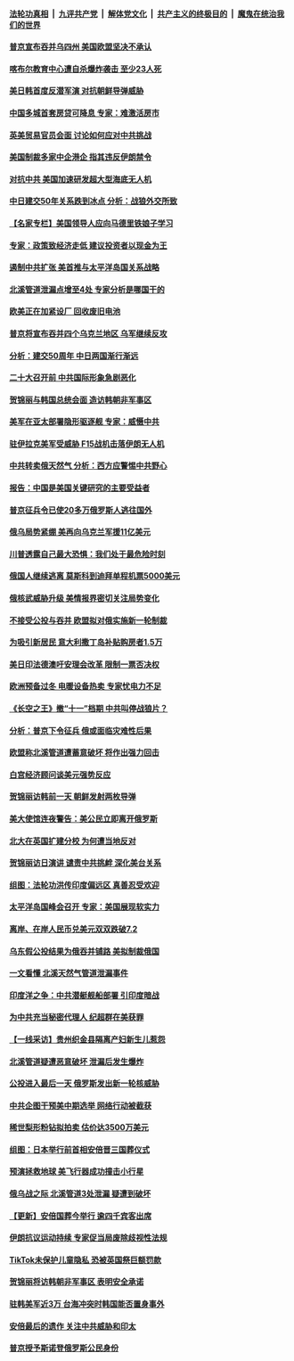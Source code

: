 ####  [法轮功真相](../../../../basic/blob/master/README.md?t=10010001) &nbsp;|&nbsp; [九评共产党](../../../../9ping.md/blob/master/README.md?t=10010001) &nbsp;|&nbsp; [解体党文化](../../../../jtdwh.md/blob/master/README.md?t=10010001)  &nbsp;|&nbsp; [共产主义的终极目的](../../../../gczydzjmd.md/blob/master/README.md?t=10010001) &nbsp;|&nbsp; [魔鬼在统治我们的世界](../../../../mgztzwmdsj.md/blob/master/README.md?t=10010001) 

#### [普京宣布吞并乌四州 美国欧盟坚决不承认](../pages/nsc418/n13836171.md?t=10010001) 

#### [喀布尔教育中心遭自杀爆炸袭击 至少23人死](../pages/nsc418/n13836144.md?t=10010001) 

#### [美日韩首度反潜军演 对抗朝鲜导弹威胁](../pages/nsc418/n13836120.md?t=10010001) 

#### [中国多城首套房贷可降息 专家：难激活房市](../pages/nsc418/n13836006.md?t=10010001) 

#### [英美贸易官员会面 讨论如何应对中共挑战](../pages/nsc418/n13835855.md?t=10010001) 

#### [美国制裁多家中企港企 指其违反伊朗禁令](../pages/nsc418/n13835673.md?t=10010001) 

#### [对抗中共 美国加速研发超大型海底无人机](../pages/nsc418/n13835644.md?t=10010001) 

#### [中日建交50年关系跌到冰点 分析：战狼外交所致](../pages/nsc418/n13835321.md?t=10010001) 

#### [【名家专栏】美国领导人应向马德里铁娘子学习](../pages/nsc418/n13835411.md?t=10010001) 

#### [专家：政策致经济走低 建议投资者以现金为王](../pages/nsc418/n13835312.md?t=10010001) 

#### [遏制中共扩张 美首推与太平洋岛国关系战略](../pages/nsc418/n13835479.md?t=10010001) 

#### [北溪管道泄漏点增至4处 专家分析是哪国干的](../pages/nsc418/n13835543.md?t=10010001) 

#### [欧美正在加紧设厂 回收废旧电池](../pages/nsc418/n13835319.md?t=10010001) 

#### [普京将宣布吞并四个乌克兰地区 乌军继续反攻](../pages/nsc418/n13835362.md?t=10010001) 

#### [分析：建交50周年 中日两国渐行渐远](../pages/nsc418/n13835405.md?t=10010001) 

#### [二十大召开前 中共国际形象急剧恶化](../pages/nsc418/n13835240.md?t=10010001) 

#### [贺锦丽与韩国总统会面 造访韩朝非军事区](../pages/nsc418/n13835204.md?t=10010001) 

#### [美军在亚太部署隐形驱逐舰 专家：威慑中共](../pages/nsc418/n13835188.md?t=10010001) 

#### [驻伊拉克美军受威胁 F15战机击落伊朗无人机](../pages/nsc418/n13835132.md?t=10010001) 

#### [中共转卖俄天然气 分析：西方应警惕中共野心](../pages/nsc418/n13833538.md?t=10010001) 

#### [报告：中国是美国关键研究的主要受益者](../pages/nsc418/n13834984.md?t=10010001) 

#### [普京征兵令已使20多万俄罗斯人逃往国外](../pages/nsc418/n13834813.md?t=10010001) 

#### [俄乌局势紧绷 美再向乌克兰军援11亿美元](../pages/nsc418/n13834765.md?t=10010001) 

#### [川普透露自己最大恐惧：我们处于最危险时刻](../pages/nsc418/n13834812.md?t=10010001) 

#### [俄国人继续逃离 莫斯科到迪拜单程机票5000美元](../pages/nsc418/n13834650.md?t=10010001) 

#### [俄核武威胁升级 美情报界密切关注局势变化](../pages/nsc418/n13834747.md?t=10010001) 

#### [不接受公投与吞并 欧盟拟对俄实施新一轮制裁](../pages/nsc418/n13834720.md?t=10010001) 

#### [为吸引新居民 意大利撒丁岛补贴购房者1.5万](../pages/nsc418/n13834376.md?t=10010001) 

#### [美日印法德澳吁安理会改革 限制一票否决权](../pages/nsc418/n13834342.md?t=10010001) 

#### [欧洲预备过冬 电暖设备热卖 专家忧电力不足](../pages/nsc418/n13834320.md?t=10010001) 

#### [《长空之王》撤“十一”档期 中共叫停战狼片？](../pages/nsc418/n13834481.md?t=10010001) 

#### [分析：普京下令征兵 俄或面临灾难性后果](../pages/nsc418/n13834714.md?t=10010001) 

#### [欧盟称北溪管道遭蓄意破坏 将作出强力回击](../pages/nsc418/n13834722.md?t=10010001) 

#### [白宫经济顾问谈美元强势反应](../pages/nsc418/n13834537.md?t=10010001) 

#### [贺锦丽访韩前一天 朝鲜发射两枚导弹](../pages/nsc418/n13834702.md?t=10010001) 

#### [美大使馆连夜警告：美公民立即离开俄罗斯](../pages/nsc418/n13834618.md?t=10010001) 

#### [北大在英国扩建分校 为何遭当地反对](../pages/nsc418/n13834548.md?t=10010001) 

#### [贺锦丽访日演讲 谴责中共挑衅 深化美台关系](../pages/nsc418/n13834465.md?t=10010001) 

#### [组图：法轮功洪传印度偏远区 真善忍受欢迎](../pages/nsc418/n13833716.md?t=10010001) 

#### [太平洋岛国峰会召开 专家：美国展现软实力](../pages/nsc418/n13834401.md?t=10010001) 

#### [离岸、在岸人民币兑美元双双跌破7.2](../pages/nsc418/n13834383.md?t=10010001) 

#### [乌东假公投结果为俄吞并铺路 美拟制裁俄国](../pages/nsc418/n13834130.md?t=10010001) 

#### [一文看懂 北溪天然气管道泄漏事件](../pages/nsc418/n13833988.md?t=10010001) 

#### [印度洋之争：中共潜艇舰船部署 引印度暗战](../pages/nsc418/n13833870.md?t=10010001) 

#### [为中共充当秘密代理人 纪超群在美获罪](../pages/nsc418/n13833931.md?t=10010001) 

#### [【一线采访】贵州织金县隔离产妇新生儿惹怨](../pages/nsc418/n13833706.md?t=10010001) 

#### [北溪管道疑遭恶意破坏 泄漏后发生爆炸](../pages/nsc418/n13833914.md?t=10010001) 

#### [公投进入最后一天 俄罗斯发出新一轮核威胁](../pages/nsc418/n13833810.md?t=10010001) 

#### [中共企图干预美中期选举 网络行动被截获](../pages/nsc418/n13833877.md?t=10010001) 

#### [稀世梨形粉钻拟拍卖 估价达3500万美元](../pages/nsc418/n13833611.md?t=10010001) 

#### [组图：日本举行前首相安倍晋三国葬仪式](../pages/nsc418/n13833720.md?t=10010001) 

#### [预演拯救地球 美飞行器成功撞击小行星](../pages/nsc418/n13833749.md?t=10010001) 

#### [俄乌战之际 北溪管道3处泄漏 疑遭到破坏](../pages/nsc418/n13833745.md?t=10010001) 

#### [【更新】安倍国葬今举行 逾四千宾客出席](../pages/nsc418/n13833340.md?t=10010001) 

#### [伊朗抗议运动持续 专家促当局废除歧视性法规](../pages/nsc418/n13833553.md?t=10010001) 

#### [TikTok未保护儿童隐私 恐被英国祭巨额罚款](../pages/nsc418/n13833349.md?t=10010001) 

#### [贺锦丽将访韩朝非军事区 表明安全承诺](../pages/nsc418/n13833473.md?t=10010001) 

#### [驻韩美军近3万 台海冲突时韩国能否置身事外](../pages/nsc418/n13833401.md?t=10010001) 

#### [安倍最后的遗作 关注中共威胁和印太](../pages/nsc418/n13833342.md?t=10010001) 

#### [普京授予斯诺登俄罗斯公民身份](../pages/nsc418/n13833380.md?t=10010001) 

